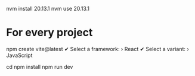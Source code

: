 nvm install 20.13.1
nvm use 20.13.1

For every project
==================
npm create vite@latest <directory-name>
✔ Select a framework: › React
✔ Select a variant: › JavaScript

cd <directory-name>
npm install
npm run dev

